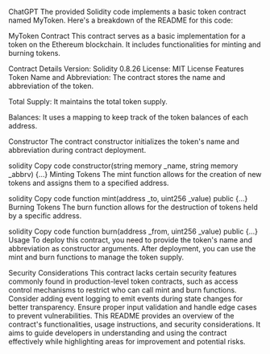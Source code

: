 
ChatGPT
The provided Solidity code implements a basic token contract named MyToken. Here's a breakdown of the README for this code:

MyToken Contract
This contract serves as a basic implementation for a token on the Ethereum blockchain. It includes functionalities for minting and burning tokens.

Contract Details
Version: Solidity 0.8.26
License: MIT License
Features
Token Name and Abbreviation: The contract stores the name and abbreviation of the token.

Total Supply: It maintains the total token supply.

Balances: It uses a mapping to keep track of the token balances of each address.

Constructor
The contract constructor initializes the token's name and abbreviation during contract deployment.

solidity
Copy code
constructor(string memory _name, string memory _abbrv) {...}
Minting Tokens
The mint function allows for the creation of new tokens and assigns them to a specified address.

solidity
Copy code
function mint(address _to, uint256 _value) public {...}
Burning Tokens
The burn function allows for the destruction of tokens held by a specific address.

solidity
Copy code
function burn(address _from, uint256 _value) public {...}
Usage
To deploy this contract, you need to provide the token's name and abbreviation as constructor arguments. After deployment, you can use the mint and burn functions to manage the token supply.

Security Considerations
This contract lacks certain security features commonly found in production-level token contracts, such as access control mechanisms to restrict who can call mint and burn functions.
Consider adding event logging to emit events during state changes for better transparency.
Ensure proper input validation and handle edge cases to prevent vulnerabilities.
This README provides an overview of the contract's functionalities, usage instructions, and security considerations. It aims to guide developers in understanding and using the contract effectively while highlighting areas for improvement and potential risks.


